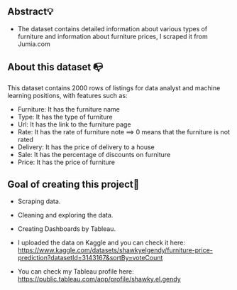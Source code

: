 ## Abstract💡
* The dataset contains detailed information about various types of furniture and information about furniture prices, I scraped it from Jumia.com

## About this dataset 📭
This dataset contains 2000 rows of listings for data analyst and machine learning positions, with features such as:

- Furniture: It has the furniture name
- Type: It has the type of furniture
- Url: It has the link to the furniture page
- Rate: It has the rate of furniture
note ==&gt; 0 means that the furniture is not rated
- Delivery: It has the price of delivery to a house
- Sale: It has the percentage of discounts on furniture
- Price: It has the price of furniture


## Goal of creating this project🎯

* Scraping data.
* Cleaning and exploring the data.
* Creating Dashboards by Tableau.



* I uploaded the data on Kaggle and you can check it here: https://www.kaggle.com/datasets/shawkyelgendy/furniture-price-prediction?datasetId=3143167&sortBy=voteCount
* You can check my Tableau profile here: https://public.tableau.com/app/profile/shawky.el.gendy 
